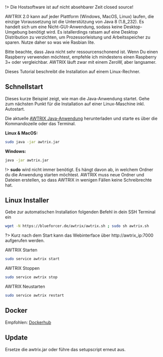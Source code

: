 !> Die Hostsoftware ist auf nicht absehbarer Zeit closed source!

AWTRIX 2.0 kann auf jeder Plattform (Windows, MacOS, Linux) laufen, die einzige Voraussetzung ist die Unterstützung von Java 8 (1.8_232). Es handelt sich um eine Nicht-GUI-Anwendung, sodass keine Desktop-Umgebung benötigt wird.  Es istallerdings ratsam auf eine Desktop Distribution zu verzichten, um Prozessorleistung und Arbeitsspeicher zu sparen. Nutze daher so was wie Rasbian lite.

Bitte beachte, dass Java nicht sehr ressourcenschonend ist.
Wenn Du einen Raspberry verwenden möchtest, empfehle ich mindestens einen Raspberry 3+ oder vergleichbar. AWTRIX läuft zwar mit einem ZeroW, aber  langsamer.

Dieses Tutorial beschreibt die Installation auf einem Linux-Rechner.

## Schnellstart
Dieses kurze Beispiel zeigt, wie man die Java-Anwendung startet.
Gehe zum nächsten Punkt für die Installation auf einer Linux-Maschine inkl. Autostart.

Die aktuelle [AWTRIX Java-Anwendung](https://blueforcer.de/awtrix/stable/awtrix.jar) herunterladen und starte es über die Kommandozeile oder das Terminal.

**Linux & MacOS:**

```bash
sudo java -jar awtrix.jar
```

**Windows:**

```bash
java -jar awtrix.jar
```

!> **sudo** wird nicht immer benötigt. Es hängt davon ab, in welchem Ordner du die Anwendung starten möchtest. AWTRIX muss neue Ordner und Dateien erstellen, so dass AWTRIX in wenigen Fällen keine Schreibrechte hat.

## Linux Installer
Gebe zur automatischen Installation folgenden Befehl in dein SSH Terminal ein

```bash
wget -N https://blueforcer.de/awtrix/awtrix.sh ; sudo sh awtrix.sh
```

?> Kurz nach dem Start kann das Webinterface über http://awtrix_ip:7000 aufgerufen werden.

AWTRIX Starten

```bash
sudo service awtrix start
```

AWTRIX Stoppen

```bash
sudo service awtrix stop
```

AWTRIX Neustarten

```bash
sudo service awtrix restart
```

## Docker
Empfohlen: [Dockerhub](https://hub.docker.com/r/whyet/awtrix2)

## Update
Ersetze die awtrix.jar oder führe das setupscript erneut aus.
